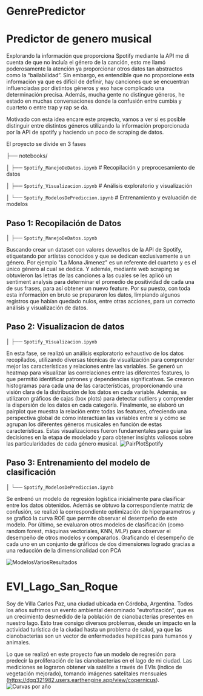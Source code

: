 # GenrePredictor
# Predictor de genero musical
Explorando la información que proporciona Spotify mediante la API me di cuenta de que no incluía el género de la canción, esto me llamó poderosamente la atención ya proporcionar otros datos tan abstractos como la “bailabilidad”. Sin embargo, es entendible que no proporcione esta información ya que es difícil de definir, hay canciones que se encuentran influenciadas por distintos géneros y eso hace complicado una determinación precisa. Además, mucha gente no distingue géneros, he estado en muchas conversaciones donde la confusión entre cumbia y cuarteto o entre trap y rap se da.

Motivado con esta idea encare este proyecto, vamos a ver si es posible distinguir entre distintos géneros utilizando la información proporcionada por la API de spotify y haciendo un poco de scraping de datos.

El proyecto se divide en 3 fases

├── notebooks/

│   ├── `Spotify_ManejoDeDatos.ipynb`        # Recopilación y preprocesamiento de datos

│   ├── `Spotify_Visualizacion.ipynb`        # Análisis exploratorio y visualización

│   └── `Spotify_ModelosDePrediccion.ipynb`  # Entrenamiento y evaluación de modelos

## Paso 1: Recopilación de Datos
│   ├── `Spotify_ManejoDeDatos.ipynb`


Buscando crear un dataset con valores devueltos de la API de Spotify, etiquetando por artistas conocidos y que se dedican exclusivamente a un género. Por ejemplo "La Mona Jimenez" es un referente del cuarteto y es el único género al cual se dedica. Y además, mediante web scraping se obtuvieron las letras de las canciones a las cuales se les aplicó un sentiment analysis para determinar el promedio de positividad de cada una de sus frases, para así obtener un nuevo feature.
    Por su puesto, con toda esta información en bruto se prepararon los datos, limpiando algunos registros que habían quedado nulos, entre otras acciones, para un correcto análisis y visualización de datos.

## Paso 2: Visualizacion de datos
│   ├── `Spotify_Visualizacion.ipynb`

En esta fase, se realizó un análisis exploratorio exhaustivo de los datos recopilados, utilizando diversas técnicas de visualización para comprender mejor las características y relaciones entre las variables. Se generó un heatmap para visualizar las correlaciones entre las diferentes features, lo que permitió identificar patrones y dependencias significativas. Se crearon histogramas para cada una de las características, proporcionando una visión clara de la distribución de los datos en cada variable. Además, se utilizaron gráficos de cajas (box plots) para detectar outliers y comprender la dispersión de los datos en cada categoría. Finalmente, se elaboró un pairplot que muestra la relación entre todas las features, ofreciendo una perspectiva global de cómo interactúan las variables entre sí y cómo se agrupan los diferentes géneros musicales en función de estas características. Estas visualizaciones fueron fundamentales para guiar las decisiones en la etapa de modelado y para obtener insights valiosos sobre las particularidades de cada género musical.
![PairPlotSpotify](https://github.com/BrunoMenegozzo/DataScienceProyects/assets/101132664/25b86be9-56e7-4304-b1a2-bc240b3736d1)
## Paso 3: Entrenamiento del modelo de clasificación
│   └── `Spotify_ModelosDePrediccion.ipynb`

Se entrenó un modelo de regresión logística inicialmente para clasificar entre los datos obtenidos. Además se obtuvo la correspondiente matriz de confusión, se realizó la correspondiente optimización de hiperparametros y se graficó la curva ROE que permite observar el desempeño de este modelo.
    Por último, se evaluaron otros modelos de clasificación (como random forest, máquinas vectoriales, KNN, MLP) para observar el desempeño de otros modelos y compararlos. Graficando el desempeño de cada uno en un conjunto de gráficos de dos dimensiones logrado gracias a una reducción de la dimensionalidad con PCA
    
![ModelosVariosResultados](https://github.com/BrunoMenegozzo/DataScienceProyects/assets/101132664/1c90ecdc-8a63-48f9-86f7-bde3ab7358ac)


# EVI_Lago_San_Roque

Soy de Villa Carlos Paz, una ciudad ubicada en Córdoba, Argentina. Todos los años sufrimos un evento ambiental denominado "eutrofización", que es un crecimiento desmedido de la población de cianobacterias presentes en nuestro lago. Esto trae consigo diversos problemas, desde un impacto en la actividad turística de la ciudad hasta un problema de salud, ya que las cianobacterias son un vector de enfermedades hepáticas para humanos y animales.

Lo que se realizó en este proyecto fue un modelo de regresión para predecir la proliferación de las cianobacterias en el lago de mi ciudad. Las mediciones se lograron obtener vía satélite a través de EVIs (índice de vegetación mejorado), tomando imágenes satelitales mensuales (https://dgg321982.users.earthengine.app/view/copernicus).
![Curvas por año](https://github.com/user-attachments/assets/fbacd783-0091-432e-a0dd-bd2fd21457f1)
